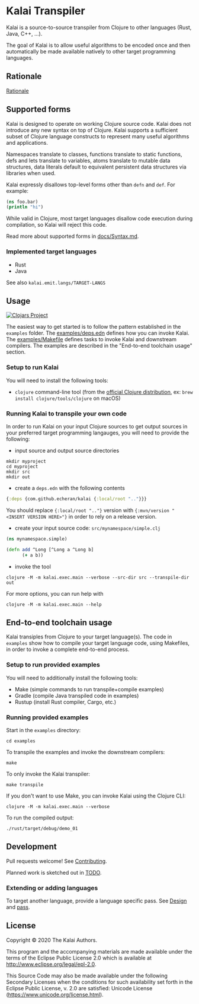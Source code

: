 # Kalai Transpiler

Kalai is a source-to-source transpiler from Clojure to other languages (Rust, Java, C++, ...).

The goal of Kalai is to allow useful algorithms to be encoded once and then automatically be made available natively to other target programming languages.

## Rationale

[Rationale](./docs/Rationale.md)

## Supported forms

Kalai is designed to operate on working Clojure source code.
Kalai does not introduce any new syntax on top of Clojure.
Kalai supports a sufficient subset of Clojure language constructs to represent many useful algorithms and applications.

Namespaces translate to classes,
functions translate to static functions,
defs and lets translate to variables,
atoms translate to mutable data structures,
data literals default to equivalent persistent data structures via libraries when used.

Kalai expressly disallows top-level forms other than `defn` and `def`.
For example:

```clojure
(ns foo.bar)
(println "hi")
```

While valid in Clojure,
most target languages disallow code execution during compilation,
so Kalai will reject this code.

Read more about supported forms in [docs/Syntax.md](./docs/Syntax.md).

### Implemented target languages

- Rust
- Java

See also `kalai.emit.langs/TARGET-LANGS`

## Usage

[![Clojars Project](https://img.shields.io/clojars/v/com.github.echeran/kalai.svg)](https://clojars.org/com.github.echeran/kalai)

The easiest way to get started is to follow the pattern established in the `examples` folder.
The [examples/deps.edn](./examples/deps.edn) defines how you can invoke Kalai.
The [examples/Makefile](./examples/Makefile) defines tasks to invoke Kalai and downstream compilers.
The examples are described in the "End-to-end toolchain usage" section.

### Setup to run Kalai

You will need to install the following tools:

- `clojure` command-line tool (from the [official Clojure distribution](https://clojure.org/guides/getting_started),
  ex: `brew install clojure/tools/clojure` on macOS)

### Running Kalai to transpile your own code

In order to run Kalai on your input Clojure sources to get output sources in your preferred target programming langauges,
you will need to provide the following:

- input source and output source directories
  
```shell
mkdir myproject
cd myproject
mkdir src
mkdir out
```

- create a `deps.edn` with the following contents

```clojure
{:deps {com.github.echeran/kalai {:local/root ".."}}}
```

You should replace `{:local/root ".."}` version with `{:mvn/version "<INSERT VERSION HERE>"}` in order to rely on a release version.

- create your input source code: `src/mynamespace/simple.clj`

```clojure
(ns mynamespace.simple)

(defn add ^Long [^Long a ^Long b]
      (+ a b))
```

- invoke the tool

```shell
clojure -M -m kalai.exec.main --verbose --src-dir src --transpile-dir out
```

For more options, you can run help with

```shell
clojure -M -m kalai.exec.main --help
```

## End-to-end toolchain usage

Kalai transiples from Clojure to your target language(s).
The code in `examples` show how to compile your target language code, using Makefiles,
in order to invoke a complete end-to-end process.


### Setup to run provided examples

You will need to additionally install the following tools:

- Make (simple commands to run transpile+compile examples)
- Gradle (compile Java transpiled code in examples)
- Rustup (install Rust compiler, Cargo, etc.)

### Running provided examples

Start in the `examples` directory:

```
cd examples
```

To transpile the examples and invoke the downstream compilers:

```
make
```

To only invoke the Kalai transpiler:

```
make transpile
```

If you don't want to use Make, you can invoke Kalai using the Clojure CLI:

```
clojure -M -m kalai.exec.main --verbose
```

To run the compiled output:

`./rust/target/debug/demo_01`

## Development

Pull requests welcome! See [Contributing](./docs/Contributing.md).

Planned work is sketched out in [TODO](./docs/TODO.md).

### Extending or adding languages

To target another language, provide a language specific pass.
See [Design](docs/Design.md) and [pass](src/kalai/pass).


## License

Copyright © 2020 The Kalai Authors.

This program and the accompanying materials are made available under the
terms of the Eclipse Public License 2.0 which is available at
http://www.eclipse.org/legal/epl-2.0.

This Source Code may also be made available under the following Secondary
Licenses when the conditions for such availability set forth in the Eclipse
Public License, v. 2.0 are satisfied: Unicode License (https://www.unicode.org/license.html).
